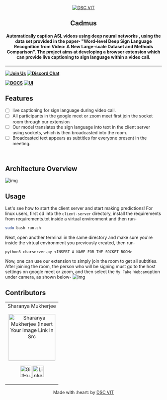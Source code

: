 <p align="center">
<a href="https://dscvit.com">
	<img src="https://user-images.githubusercontent.com/30529572/92081025-fabe6f00-edb1-11ea-9169-4a8a61a5dd45.png" alt="DSC VIT"/>
</a>
	<h2 align="center"> Cadmus </h2>
	<h4 align="center"> Automatically caption ASL videos using deep neural networks , using the data set provided in the paper- "Word-level Deep Sign Language Recognition from Video: A New Large-scale Dataset and Methods Comparison". The project aims at developing a browser extension which can provide live captioning to sign language within a video call. <h4>
</p>

---
[![Join Us](https://img.shields.io/badge/Join%20Us-Developer%20Student%20Clubs-red)](https://dsc.community.dev/vellore-institute-of-technology/)
[![Discord Chat](https://img.shields.io/discord/760928671698649098.svg)](https://discord.gg/498KVdSKWR)

[![DOCS](https://img.shields.io/badge/Documentation-see%20docs-green?style=flat-square&logo=appveyor)](INSERT_LINK_FOR_DOCS_HERE) 
  [![UI ](https://img.shields.io/badge/User%20Interface-Link%20to%20UI-orange?style=flat-square&logo=appveyor)](INSERT_UI_LINK_HERE)


## Features
- [ ]  live captioning for sign language during video call.
- [ ]  All participants in the google meet or zoom meet first join the socket room through our extension
- [ ]  Our model translates the sign language into text in the client server using sockets, which is then broadcasted into the room.
- [ ]  Broadcasted text appears as subtitles for everyone present in the meeting.

<br>
	
## Architecture Overview
![img](https://github.com/sharanya02/cadmus/blob/master/media/architecture.png?raw=true)

## Usage

Let's see how to start the client server and start making predictions!
For linux users, first cd into the ```client-server``` directory, install the requirements from requirements.txt inside a virtual environment and then run-
```bash
sudo bash run.sh
```
Next, open another terminal in the same directory and make sure you're inside the virtual environment you previously created, then run-
```
python3 charserver.py <INSERT A NAME FOR THE SOCKET ROOM>
```
Now, one can use our extension to simply join the room to get all subtitles. After joining the room, the person who will be signing must go to the host settings on google meet or zoom, and then select the ```My Fake Webcam```option under camera, as shown below-
![img](https://github.com/sharanya02/cadmus/blob/master/media/camera.png?raw=true)																																	

## Contributors

<table>
	<tr align="center">
		<td>
		Sharanya Mukherjee
		<p align="center">
			<img src = "https://avatars.githubusercontent.com/u/59661067?s=400&u=380275c84d3c07dce16d669b01755d7f020d133a&v=4" width="150" height="150" alt="Sharanya Mukherjee (Insert Your Image Link In Src">
		</p>
			<p align="center">
				<a href = "https://github.com/sharanya02">
					<img src = "http://www.iconninja.com/files/241/825/211/round-collaboration-social-github-code-circle-network-icon.svg" width="36" height = "36" alt="GitHub"/>
				</a>
				<a href = "https://www.linkedin.com/in/sharanya02/">
					<img src = "http://www.iconninja.com/files/863/607/751/network-linkedin-social-connection-circular-circle-media-icon.svg" width="36" height="36" alt="LinkedIn"/>
				</a>
			</p>
		</td>
	</tr>
</table>

<p align="center">
	Made with :heart: by <a href="https://dscvit.com">DSC VIT</a>
</p>
